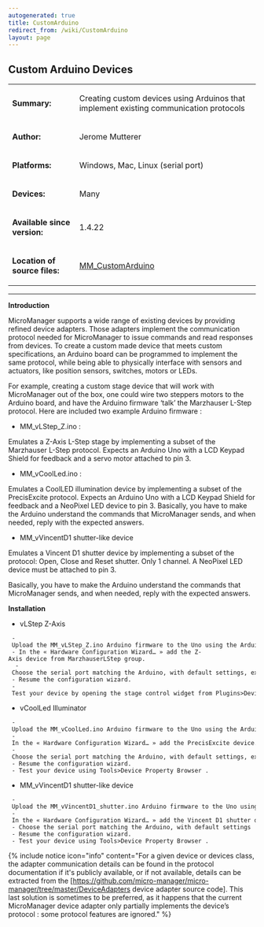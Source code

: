 ```yaml
---
autogenerated: true
title: CustomArduino
redirect_from: /wiki/CustomArduino
layout: page
---
```


## Custom Arduino Devices

<table cellspacing=3>
<tr>
<td markdown="1">

**Summary:**

</td>
<td markdown="1" valign="top">

Creating custom devices using Arduinos that implement existing
communication protocols

</td>
</tr>
<tr>
<td markdown="1">

**Author:**

</td>
<td markdown="1">

Jerome Mutterer

</td>
</tr>
<tr>
<td markdown="1">

**Platforms:**

</td>
<td markdown="1">

Windows, Mac, Linux (serial port)

</td>
</tr>
<tr>
<td markdown="1">

**Devices:**

</td>
<td markdown="1">

Many

</td>
</tr>
<tr>
<td markdown="1">

**Available since version:**

</td>
<td markdown="1">

1.4.22

</td>
</tr>
<tr>
<td markdown="1">

**Location of source files:**

</td>
<td markdown="1">

[MM\_CustomArduino](https://github.com/mutterer/MM_CustomArduino)

</td>
</tr>
</table>

------------------------------------------------------------------------

**Introduction**

MicroManager supports a wide range of existing devices by providing
refined device adapters. Those adapters implement the communication
protocol needed for MicroManager to issue commands and read responses
from devices. To create a custom made device that meets custom
specifications, an Arduino board can be programmed to implement the same
protocol, while being able to physically interface with sensors and
actuators, like position sensors, switches, motors or LEDs.

For example, creating a custom stage device that will work with
MicroManager out of the box, one could wire two steppers motors to the
Arduino board, and have the Arduino firmware ‘talk’ the Marzhauser
L-Step protocol. Here are included two example Arduino firmware :

-   MM\_vLStep\_Z.ino :

Emulates a Z-Axis L-Step stage by implementing a subset of the
Marzhauser L-Step protocol. Expects an Arduino Uno with a LCD Keypad
Shield for feedback and a servo motor attached to pin 3.

-   MM\_vCoolLed.ino :

Emulates a CoolLED illumination device by implementing a subset of the
PrecisExcite protocol. Expects an Arduino Uno with a LCD Keypad Shield
for feedback and a NeoPixel LED device to pin 3. Basically, you have to
make the Arduino understand the commands that MicroManager sends, and
when needed, reply with the expected answers.

-   MM\_vVincentD1 shutter-like device

Emulates a Vincent D1 shutter device by implementing a subset of the
protocol: Open, Close and Reset shutter. Only 1 channel. A NeoPixel LED
device must be attached to pin 3.

Basically, you have to make the Arduino understand the commands that
MicroManager sends, and when needed, reply with the expected answers.

**Installation**

-   vLStep Z-Axis

```
 - Upload the MM_vLStep_Z.ino Arduino firmware to the Uno using the Arduino software.
 - In the « Hardware Configuration Wizard… » add the Z-Axis device from MarzhauserLStep group.
  - Choose the serial port matching the Arduino, with default settings, except for the AnswerTimeout property that you should set to 2000.0000 
 - Resume the configuration wizard.
 - Test your device by opening the stage control widget from Plugins>Device Control>Stage Control.
```

-   vCoolLed Illuminator

```
 - Upload the MM_vCoolLed.ino Arduino firmware to the Uno using the Arduino software.
 - In the « Hardware Configuration Wizard… » add the PrecisExcite device.
 - Choose the serial port matching the Arduino, with default settings, except for the AnswerTimeout property that you should set to 2000.0000 
 - Resume the configuration wizard.
 - Test your device using Tools>Device Property Browser . 
```

-   MM\_vVincentD1 shutter-like device

```
 - Upload the MM_vVincentD1_shutter.ino Arduino firmware to the Uno using the Arduino software.
 - In the « Hardware Configuration Wizard… » add the Vincent D1 shutter device.
 - Choose the serial port matching the Arduino, with default settings
 - Resume the configuration wizard.
 - Test your device using Tools>Device Property Browser . 
```

{% include notice icon="info" content="For a given device or devices class, the adapter communication details can be found in the protocol documentation if it's publicly available, or if not available, details can be extracted from the [https://github.com/micro-manager/micro-manager/tree/master/DeviceAdapters device adapter source code]. This last solution is sometimes to be preferred, as it happens that the current MicroManager device adapter only partially implements the device’s protocol : some protocol features are ignored." %}
